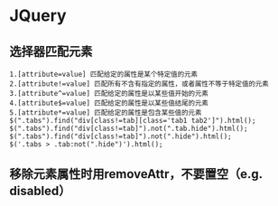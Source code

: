 # JQuery

## 选择器匹配元素

    1.[attribute=value] 匹配给定的属性是某个特定值的元素
    2.[attribute!=value] 匹配所有不含有指定的属性，或者属性不等于特定值的元素
    3.[attribute^=value] 匹配给定的属性是以某些值开始的元素
    4.[attribute$=value] 匹配给定的属性是以某些值结尾的元素
    5.[attribute*=value] 匹配给定的属性是包含某些值的元素
    $(".tabs").find("div[class!=tab][class='tab1 tab2']").html();
    $(".tabs").find("div[class!=tab]").not(".tab.hide").html();
    $(".tabs").find("div[class!=tab]").not(".hide").html();
    $('.tabs > .tab:not(".hide")').html();

## 移除元素属性时用removeAttr，不要置空（e.g. disabled）
